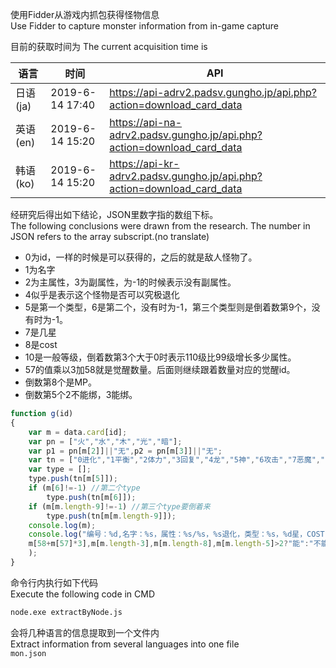 使用Fidder从游戏内抓包获得怪物信息  
Use Fidder to capture monster information from in-game capture  

目前的获取时间为
The current acquisition time is

| 语言 | 时间 | API |
| --- | --- | --- |
| 日语(ja) | 2019-6-14 17:40 | https://api-adrv2.padsv.gungho.jp/api.php?action=download_card_data |
| 英语(en) | 2019-6-14 15:20 | https://api-na-adrv2.padsv.gungho.jp/api.php?action=download_card_data |
| 韩语(ko) | 2019-6-14 15:20 | https://api-kr-adrv2.padsv.gungho.jp/api.php?action=download_card_data |

经研究后得出如下结论，JSON里数字指的数组下标。  
The following conclusions were drawn from the research. The number in JSON refers to the array subscript.(no translate)

* 0为id，一样的时候是可以获得的，之后的就是敌人怪物了。
* 1为名字
* 2为主属性，3为副属性，为-1的时候表示没有副属性。
* 4似乎是表示这个怪物是否可以究极退化
* 5是第一个类型，6是第二个，没有时为-1，第三个类型则是倒着数第9个，没有时为-1。
* 7是几星
* 8是cost
* 10是一般等级，倒着数第3个大于0时表示110级比99级增长多少属性。
* 57的值乘以3加58就是觉醒数量。后面则继续跟着数量对应的觉醒id。
* 倒数第8个是MP。
* 倒数第5个2不能绑，3能绑。

```js
function g(id)
{
	var m = data.card[id];
	var pn = ["火","水","木","光","暗"];
	var p1 = pn[m[2]]||"无",p2 = pn[m[3]]||"无";
	var tn = ["0进化","1平衡","2体力","3回复","4龙","5神","6攻击","7恶魔","8机械","9","10","11","12觉醒","13","14强化","15卖钱"];
	var type = [];
	type.push(tn[m[5]]);
	if (m[6]!=-1) //第二个type
		type.push(tn[m[6]]);
	if (m[m.length-9]!=-1) //第三个type要倒着来
		type.push(tn[m[m.length-9]]);
	console.log(m);
	console.log("编号：%d,名字：%s，属性：%s/%s，%s退化，类型：%s，%d星，COST：%d，%s个觉醒，110级增长%d%%，卖%d MP，%s当二技",m[0],m[1],p1,p2,m[4]?"可":"不可",type.join("|"),m[7],m[8],
	m[58+m[57]*3],m[m.length-3],m[m.length-8],m[m.length-5]>2?"能":"不能"
	);
}
```

命令行内执行如下代码  
Execute the following code in CMD
```bat
node.exe extractByNode.js
```
会将几种语言的信息提取到一个文件内  
Extract information from several languages into one file  
`mon.json`
